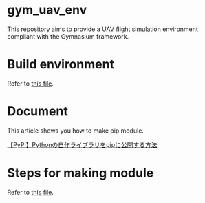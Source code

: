# gym_uav_env

This repository aims to provide a UAV flight simulation environment compliant with the Gymnasium framework.


# Build environment

Refer to [this file](/environments/uav_env/README.md).


# Document

This article shows you how to make pip module.

[【PyPI】Pythonの自作ライブラリをpipに公開する方法](https://qiita.com/c60evaporator/items/e1ecccab07a607487dcf)


# Steps for making module

Refer to [this file](/docs/MAKE_MODULE_STEPS.md).
